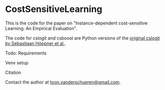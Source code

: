 # CostSensitiveLearning

This is the code for the paper on "Instance-dependent cost-sensitive Learning: An Empirical Evaluation".

The code for cslogit and csboost are Python versions of the [original cslogit by Sebastiaan Höppner et al.](https://github.com/SebastiaanHoppner/CostSensitiveLearning). 

Todo:
Requirements

Venv setup

Citation

Contact the author at toon.vanderschueren@gmail.com.
